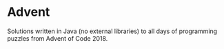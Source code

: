 # Advent

Solutions written in Java (no external libraries) to all days of programming puzzles from Advent of Code 2018.
